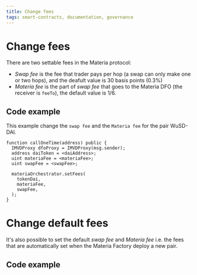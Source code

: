 ```yaml
---
title: Change fees
tags: smart-contracts, documentation, governance
---
```


# Change fees

There are two settable fees in the Materia protocol:
- *Swap fee* is the fee that trader pays per hop (a swap can only make one or two hops), and the deafult value is 30 basis points (0.3%)
- *Materia fee* is the part of *swap fee* that goes to the Materia DFO (the receiver is `feeTo`), the default value is 1/6.

## Code example

This example change the `swap fee` and the `Materia fee` for the pair WuSD-DAI.

```solidity
function callOneTime(address) public {
  IMVDProxy dfoProxy = IMVDProxy(msg.sender);
  address daiToken = <daiAddress>;
  uint materiaFee = <materiaFee>;
  uint swapFee = <swapFee>;

  materiaOrchestrator.setFees(
    tokenDai,
    materiaFee,
    swapFee,
  ); 
}
```

# Change default fees

It's also possible to set the default *swap fee* and *Materia fee* i.e. the fees that are automatically set when the Materia Factory deploy a new pair.

## Code example

